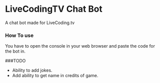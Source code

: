 # LiveCodingTV Chat Bot
A chat bot made for LiveCoding.tv

### How To use
You have to open the console in your web browser and paste the code for the bot in.

###TODO
- Ability to add jokes.
- Add ability to get name in credits of game.
